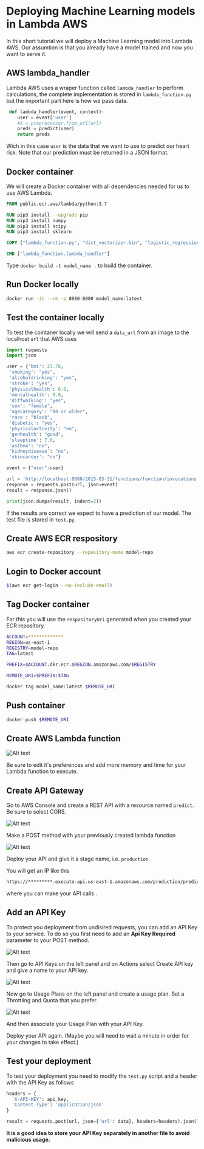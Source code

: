 # Deploying Machine Learning models in Lambda AWS

In this short tutorial we will deploy a Machine Learning model into Lambda AWS. Our assumtion is that you already have a model trained and now you want to serve it.

## AWS lambda_handler

Lambda AWS uses a wraper function called `lambda_handler` to perform calculations,  the complete implementation is stored in `lambda_function.py` but the important part here is how we pass data.

```python
 def lambda_handler(event, context):
    user = event['user']
    #X = preprocessor.from_url(url)
    preds = predict(user)
    return preds
```

Wich in this case `user` is the data that we want to use to predict our heart risk. Note that our prediction must be returned in a JSON format.

## Docker container

We will create a Docker container with all dependencies needed for us to use AWS Lambda.

```dockerfile
FROM public.ecr.aws/lambda/python:3.7

RUN pip3 install --upgrade pip
RUN pip3 install numpy
RUN pip3 install scipy
RUN pip3 install sklearn

COPY ["lambda_function.py", "dict_vectorizer.bin", "logistic_regression.bin",  "./"]

CMD ["lambda_function.lambda_handler"]
```

Type `docker build -t model_name .` to build the container.

## Run Docker locally

```bash
docker run -it --rm -p 8080:8080 model_name:latest
```

## Test the container locally

To test the cointaner locally we will send a `data_url` from an image to the localhost `url` that AWS uses

```python
import requests
import json

user = {'bmi': 23.78,
 'smoking': "yes",
 'alcoholdrinking': "yes",
 'stroke': "yes",
 'physicalhealth': 0.0,
 'mentalhealth': 0.0,
 'diffwalking': "yes",
 'sex': "female",
 'agecategory': "80 or older",
 'race': "black",
 'diabetic': "yes",
 'physicalactivity': "no",
 'genhealth': "good",
 'sleeptime': 7.0,
 'asthma': "no",
 'kidneydisease': "no",
 'skincancer': "no"}

event = {"user":user}

url = 'http://localhost:8080/2015-03-31/functions/function/invocations'
response = requests.post(url, json=event)
result = response.json()

print(json.dumps(result, indent=2))
```

If the results are correct we expect to have a prediction of our model. The test file is stored in `test.py`.

## Create AWS ECR respository

```bash
aws ecr create-repository --repository-name model-repo
```

## Login to Docker account

```bash
$(aws ecr get-login --no-include-email)
```

## Tag Docker container

For this you will use the `respositoryUri` generated when you created your ECR repository.

```bash
ACCOUNT=*************
REGION=us-east-1
REGISTRY=model-repo
TAG=latest

PREFIX=$ACCOUNT.dkr.ecr.$REGION.amazonaws.com/$REGISTRY

REMOTE_URI=$PREFIX:$TAG

docker tag model_name:latest $REMOTE_URI
```

## Push container

```bash
docker push $REMOTE_URI
```

## Create AWS Lambda function

![Alt text](images/lambda.png "a title")

Be sure to edit it's preferences and add more memory and time for your Lambda function to execute.

## Create API Gateway

Go to AWS Console and create a REST API with a resource named `predict`. Be sure to select CORS.

![Alt text](images/api-gateway-resources.png "a title")

Make a POST method with your previously created lambda function

![Alt text](images/api-gateway-post.png "a title")

Deploy your API and give it a stage name, i.e. `production`.

You will get an IP  like this

```bash
https://*********.execute-api.us-east-1.amazonaws.com/production/predict
```

where you can make your API calls .

## Add an API Key

To protect you deployment from undisired requests, you can add an API Key to your service. To do so you first need to add an **Api Key Required** parameter to your POST method.

![Alt text](images/api-key.png "a title")

Then go to API Keys on the left panel and on Actions select Create API key and give a name to your API key.

![Alt text](images/api-key-create.png "a title")

Now go to Usage Plans on the left panel and create a usage plan. Set a Throttling and Quota that you prefer.

![Alt text](images/usage_plan.png "a title")

And then associate your Usage Plan with your API Key.

Deploy your API again. (Maybe you will need to wait a minute in order for your changes to take effect.)

## Test your deployment

To test your deployment you need to modify the `test.py` script and a header with the API Key as follows

```python
headers = {
  'X-API-KEY': api_key,
  'Content-Type': 'application/json'
}

result = requests.post(url, json={'url': data}, headers=headers).json()
```

**It is a good idea to store your API Key separately in another file to avoid malicious usage.**

